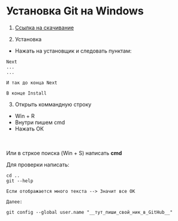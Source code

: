 # Установка Git на Windows 

1. [Ссылка на скачивание](https://www.google.com/url?sa=t&rct=j&q=&esrc=s&source=web&cd=&cad=rja&uact=8&ved=2ahUKEwjpq_uN1vP6AhWNHuwKHXw3C7sQFnoECA4QAQ&url=https%3A%2F%2Fgit-scm.com%2Fdownload%2Fwin&usg=AOvVaw2-COXREi99EWhNd760ZDz_)

2. Установка
-   Нажать на установщик и следовать пунктам:
  
```
Next 
... 
...

И так до конца Next

В конце Install 
```
3. Открыть коммандную строку  
-   Win + R   
-   Внутри пишем cmd 
   -    Нажать ОК

<br></br>
Или в стркое поиска (Win + S) написать **cmd** 

Для проверки написать: 
```
cd ..
git --help 

Если отображается много текста --> Значит все ОК

Далее: 

git config --global user.name "__тут_пиши_свой_ник_в_GitHub__"

```



